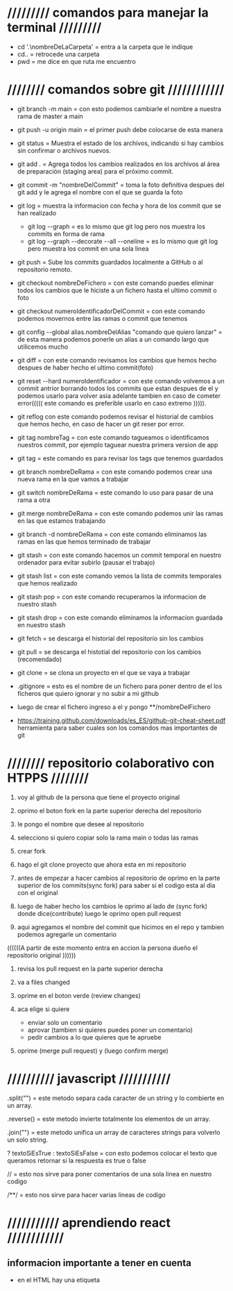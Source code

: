 #                               /////////  comandos para manejar la terminal   /////////

- cd '.\nombreDeLaCarpeta'      = entra a la carpeta que le indique
- cd..                          = retrocede una carpeta
- pwd                           = me dice en que ruta me encuentro




#                                    ////////    comandos sobre git    ////////////

- git branch -m main                = con esto podemos cambiarle el nombre a nuestra rama de master a main

- git push -u origin main           = el primer push debe colocarse de esta manera

- git status                        = Muestra el estado de los archivos, indicando si hay cambios sin confirmar o archivos nuevos.

- git add .                         = Agrega todos los cambios realizados en los archivos al área de preparación (staging area) para el próximo commit.

- git commit -m "nombreDelCommit"   = toma la foto definitiva despues del git add y le agrega el nombre con el que se guarda la foto

- git log                           = muestra la informacion con fecha y hora de los commit que se han realizado
    * git log --graph               = es lo mismo que git log pero nos muestra los commits en forma de rama
    * git log --graph --decorate --all --oneline = es lo mismo que git log pero muestra los commit en una sola linea

- git push                          = Sube los commits guardados localmente a GitHub o al repositorio remoto. 

- git checkout nombreDeFichero      = con este comando puedes eliminar todos los cambios que le hiciste a un fichero hasta el ultimo commit o foto
- git checkout numeroIdentificadorDelCommit = con este comando podemos movernos entre las ramas o commit que tenemos 
    
- git config --global alias.nombreDelAlias "comando que quiero lanzar" = de esta manera podemos ponerle un alias a un comando largo que utilicemos mucho

- git diff                          = con este comando revisamos los cambios que hemos hecho despues de haber hecho el ultimo commit(foto)

- git reset --hard numeroIdentificador = con este comando volvemos a un commit antrior borrando todos los commits que estan despues de el y podemos usarlo para volver asia adelante  tambien en caso de cometer error(((((  este comando es preferible usarlo en caso extremo ))))).
- git reflog con este comando podemos revisar el historial de cambios que hemos hecho, en caso de hacer un git reser por error.

- git tag nombreTag                 = con este comando tagueamos o identificamos nuestros commit, por ejemplo taguear nuestra primera version de app
- git tag                           = este comando es para revisar los tags que tenemos guardados 

- git branch nombreDeRama           = con este comando podemos crear una nueva rama en la que vamos a trabajar
- git switch nombreDeRama           = este comando lo uso para pasar de una rama a otra
- git merge nombreDeRama            = con este comando podemos unir las ramas en las que estamos trabajando 
- git branch -d nombreDeRama        = con este comando eliminamos las ramas en las que hemos terminado de trabajar

- git stash                         = con este comando hacemos un commit temporal en nuestro ordenador para evitar subirlo (pausar el trabajo)
- git stash list                    = con este comando vemos la lista de commits temporales que hemos realizado
- git stash pop                     = con este comando recuperamos la informacion de nuestro stash
- git stash drop                    = con este comando eliminamos la informacion guardada en nuestro stash 

- git fetch                         = se descarga el historial del repositorio sin los cambios
- git pull                          = se descarga el histotial del repositorio con los cambios (recomendado)
- git clone                         = se clona un proyecto en el que se vaya a trabajar





- .gitignore                        = esto es el nombre de un fichero para poner dentro de el los ficheros que quiero ignorar y no subir a mi github
* luego de crear el fichero ingreso a el y pongo **/nombreDelFichero

- https://training.github.com/downloads/es_ES/github-git-cheat-sheet.pdf herramienta para saber cuales son los comandos mas importantes de git


#                            //////// repositorio colaborativo con HTPPS ////////

1. voy al github de la persona que tiene el proyecto original

2. oprimo el boton fork en la parte superior derecha del repositorio

3. le pongo el nombre que desee al repositorio

4. selecciono si quiero copiar solo la rama main o todas las ramas

5. crear fork

6. hago el git clone proyecto que ahora esta en mi repositorio

7. antes de empezar a hacer cambios al repositorio de oprimo en la parte superior de los commits(sync fork) para saber si el codigo esta al dia con el original

8. luego de haber hecho los cambios le oprimo al lado de (sync fork) donde dice(contribute) luego le oprimo open pull request

9. aqui agregamos el nombre del commit que hicimos en el repo y tambien podemos agregarle un comentario


((((((A partir de este momento entra en accion la persona dueño el repositorio original ))))))

1. revisa los pull request en la parte superior derecha

2. va a files changed

3. oprime en el boton verde (review changes)

4. aca elige si quiere 
    * enviar solo un comentario
    * aprovar (tambien si quieres puedes poner un comentario)
    * pedir cambios a lo que quieres que te apruebe

5. oprime (merge pull request) y (luego confirm merge)








#                           ////////// javascript ///////////

.split("")                          = este metodo separa cada caracter de un string y lo combierte en un array.

.reverse()                          = este metodo invierte totalmente los elementos de un array.

.join("")                           = este metodo unifica un array de caracteres strings para volverlo un solo string.

? textoSiEsTrue : textoSiEsFalse    = con esto podemos colocar el texto que queramos retornar si la respuesta es true o false

//                                  = esto nos sirve para poner comentarios de una sola linea en nuestro codigo

/**/                                = esto nos sirve para hacer varias lineas de codigo














#                            /////////// aprendiendo react ////////////


## informacion importante a tener en cuenta 

- en el HTML hay una etiqueta <script type = "module" src="/src/main.jsx"><script> esto nos indica el fichero principal con el que estaremos trabajando(punto de entrada)

- iniciando nuestro proyecto en jsx podemos eliminar todos los archivos de la carpeta src y dejar unicamente <assets> y nuestro punto de entrada <main.jsx>

- iniciando en nuestro (punto de entrada) encontramos un codigo el cual es ReactDOM.createRoot(document.getElementById('root')).render("  "), el cual podemos modificar por

const root = ReactDOM.createRoot(document.getElementById('root'))
root.render("hola mundo")
para poder empezar a trabajar mas comodo


- si quiero poner mas de un boton debo utilizar el <React.Fragment> </React.Fragment> o para optimizar codigo simplemente puedo colocar <> </>

- para no ocupar tanto espacio con codigo innecesario en mi punto de entrada puedo crear componentes



## creacion de componentes react

- los componentes se escriben en PascalCase

- los componentes se crean en la carpeta (src) con la extencion .jsx

- luego de crear el archivo con el componente, lo primero que ponemos antes de nuestra funcion es <export>, ejemplo:

export function App(){....}

- luego de esto vamos a nuestro punto de entrada y ponemos en la parte superior <import> con la ruta del componente, ejemplo:

import { App } from './App.jsx'

- para usar el componente en el codigo voy a poner <App />



## como estilar los componentes

1. voy a crear un archivo con la estencion .css

2. lo importamos a nuestro que queremos estilar, EJEMPLO, supongamos que el nombre del archivo es App.css:

import 'App.css'

3. para identificar y estilar nuestros componenetes es importante ponerles clases de la siguiente manera 
    * className ... EJEMPLO
    <article className = 'miArticle'>


### preguntas sobre la clase de hoy

























#                       //////////// operadores aritmeticos y comparativos javascript /////////

%           = se le llama modulo y se usa para saber si un numero es divisible por otro ya que si no lo es nos muestra el numero restante de la division
ejemplo: 10 % 3 = 1

**          = se le llama exponente se usa para saber el resultado de un numero al cuadrado, al cubico, etc 
ejemplo: 10 ** 3 = 1000

==          = operador de igualdad devil: primero intenta hacer conversiones necesarias antes de compararlos a ver si son iguales
ejemplo: 10 == "10"  (true)

===         = operador de igualdad estricta: es para ver si los valores son del mismo tipo y mismo valor, en caso de que no lo sean devolvera false
ejemplo: 10 === "10" (false)

!=          = operador de desigualdad devil: primero intenta hacer conversiones necesarias antes de compararlos a ver si son desiguales
ejemplo: 0 != "0"    (false) 

!==         = operador de desigualdad estricta: es para ver si los valores son totalmente de diferente tipo y valor si son diferentes arrojara false
ejemplo 0 !== "0"    (false)






#                        ////////// herramientas y apps utiles para programacion //////////

1. charts.css                       = es una framework de css que me puede ayudar a hacer graficas.

2. pagespeed insights               = nos ayuda a revisar que cosas podemos optimizar de nuestra pagina para darle un mejor rendimiento

3. yesicon                          = esta app me proporciona iconos para mis apps

4. https://retosdeprogramacion.com  = en esta pagina puedo resolver retos de programacion para mejorar mis habilidades

5. leetcode                         = es esta app tambien puedo resolver retos de programacion para mejorar mis habilidades de programacion

6. markmap                          = crea mapas explicando como funciona un codigo, normalmente se usa para pedir que esplique algo que hizo chat gpt

7. mermaid AI                       = genera graficos a partir del lenguaje que utilizamos para programar, se usa comunmente para chat gpt









#                       ////////// extenciones que me pueden servir para mi vscode ///////////

((( las siguientes fueron sacadas de un video de victor robles https://www.youtube.com/watch?v=PTpWW05TpUc )))

1. html to css autocompletion       = me permite reconocer en mi css as clases que tengo puestas en mi HTML

2. bookmarks                        = me permite resaltar codigo importante

3. CSS peek                         = me permite darle click a una clase y me envia directamente al css de esta clase

4. prettier - code formatter        = me organiza el codigo de css con los espaciados correctos y todo para llevar un mejor orden
(click derecho, format document, completier)






#                   /////// palabras que es importante saber el significado ///////

- componente (react) = un componente es una pieza de codigo encapsulada que puede ser reutizilable

componentes funcionales: Son funciones de JavaScript que aceptan un objeto de propiedades (llamadas “props”) y devuelven elementos de React.

componentes de clase: Se definen utilizando clases de ES6 y extienden la clase React.Component 

- renderizar (react) = 




















##                       ///////////  trabajos para practicar codigo  ////////////

1. hacer un bucle con while en el que hagas una cuenta atras para lanzar un cohete. 
    - adeñadirle un bucle anidado que haga tres revisiones por cada numero que cuenta atras

2. hacer un condicional que verifique si un usuario es mayor de edad, si es casi mayor de edad o si es menor de edad.
    - tambien que revise si tiene licencia de conducir
    - por ultimo que devuelva un mensaje diciendo("puedes conducir" o "no puedes conducir")

3. hacer un bucle con for para contar los numeros de 1 a 100.
    - indicando cuales son los numeros pares y los numeros impares
    - tambien vas a hacer que el bucle se detenga en el numero 50
    - tambien vas a hacer que el codigo omita imprimir numeros impares

4. crear un objeto, con propiedades, arrays, objetos anidados y con una funcion dentro del objeto.
    - utilizar el codigo "for in" para ver las propiedades del objeto
    - imprimir el resultado del metodo(function dentro del objeto)
    - hacer una constante para sacar una propiedad del objeto y cambiarla de nombre
    - hacer una constante para sacar varias propiedades para luego no estar entrando en el objeto a imprimirlas
    - eliminar una propiedad del objeto
    - agregar un objeto

5. crear una funcion que diga si un string es palindromo o no.

